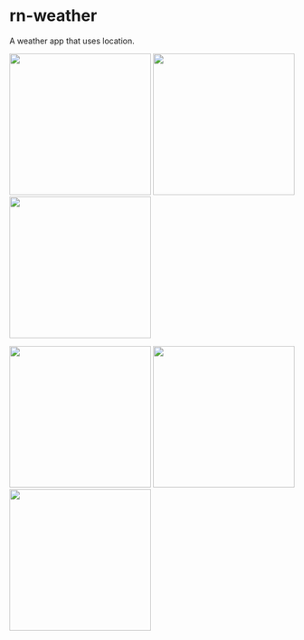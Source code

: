 # rn-weather

A weather app that uses location.

<p float="left">
  <img src="https://raw.githubusercontent.com/dayojiboye/rn-weather /master/screenshot/shot1.png" width="250" />
  <img src="https://raw.githubusercontent.com/dayojiboye/rn-weather /master/screenshot/shot2.png" width="250" />
  <img src="https://raw.githubusercontent.com/dayojiboye/rn-weather /master/screenshot/shot3.png" width="250" />
</p>
<p float="left">
  <img src="https://raw.githubusercontent.com/dayojiboye/rn-weather /master/screenshot/shot4.png" width="250" />
  <img src="https://raw.githubusercontent.com/dayojiboye/rn-weather /master/screenshot/shot5.png" width="250" />
  <img src="https://raw.githubusercontent.com/dayojiboye/rn-weather /master/screenshot/shot6.png" width="250" />
</p>
